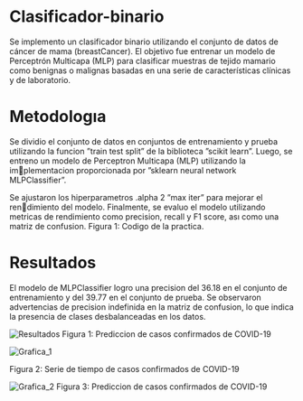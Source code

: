 # Clasificador-binario
Se implemento un clasificador binario utilizando el conjunto de datos de cáncer de mama (breastCancer). El objetivo fue entrenar un modelo de Perceptrón Multicapa (MLP) para clasificar muestras de tejido mamario como benignas o malignas basadas en una serie de características clínicas y de laboratorio.

# Metodologıa

Se dividio el conjunto de datos en conjuntos de entrenamiento y prueba utilizando la funcion ”train test split” de la biblioteca ”scikit learn”. Luego, se entreno un modelo de Perceptron Multicapa (MLP) utilizando la implementacion proporcionada por ”sklearn neural network MLPClassifier”.

Se ajustaron los hiperparametros .alpha 2 ”max iter” para mejorar el rendimiento del modelo. Finalmente, se evaluo el modelo utilizando metricas de rendimiento como precision, recall y F1 score, ası como una matriz de
confusion.
Figura 1: Codigo de la practica.

# Resultados

El modelo de MLPClassifier logro una precision del 36.18 en el conjunto de entrenamiento y del 39.77 en el conjunto de prueba. Se observaron advertencias de precision indefinida en la matriz de confusion, lo que indica la
presencia de clases desbalanceadas en los datos.


![Resultados](https://github.com/LuisRosado/Clasificador-binario/assets/140114139/45a19f61-030e-4e2d-b8d7-a5124c4cf0b5)
Figura 1: Prediccion de casos confirmados de COVID-19

![Grafica_1](https://github.com/LuisRosado/Clasificador-binario/assets/140114139/575de775-1147-44c3-9519-8cad41183fb0)

Figura 2: Serie de tiempo de casos confirmados de COVID-19

![Grafica_2](https://github.com/LuisRosado/Clasificador-binario/assets/140114139/b97b8a94-07c9-4559-b613-e1da884c5e6c)
Figura 3: Prediccion de casos confirmados de COVID-19
